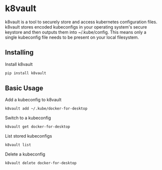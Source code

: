 # k8vault
k8vault is a tool to securely store and access kubernetes configuration files.  
k8vault stores encoded kubeconfigs in your operating system's secure keystore and then outputs them into ~/.kube/config. This means only a single kubeconfig file needs to be present on your local filesystem.  

## Installing
Install k8vault
```bash
pip install k8vault
```

## Basic Usage
Add a kubeconfig to k8vault
```bash
k8vault add ~/.kube/docker-for-desktop
```

Switch to a kubeconfig
```bash
k8vault get docker-for-desktop
```

List stored kubeconfigs
```bash
k8vault list
```

Delete a kubeconfig
```bash
k8vault delete docker-for-desktop
```
